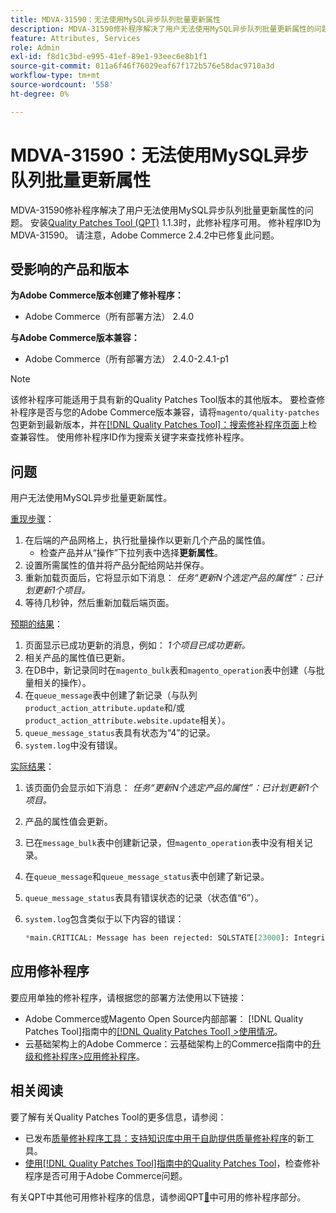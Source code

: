 ```yaml
---
title: MDVA-31590：无法使用MySQL异步队列批量更新属性
description: MDVA-31590修补程序解决了用户无法使用MySQL异步队列批量更新属性的问题。 安装[Quality Patches Tool (QPT)](https://experienceleague.adobe.com/en/docs/commerce-operations/tools/quality-patches-tool/quality-patches-tool-to-self-serve-quality-patches) 1.1.3后，即可使用此修补程序。 修补程序ID为MDVA-31590。 请注意，Adobe Commerce 2.4.2中已修复此问题。
feature: Attributes, Services
role: Admin
exl-id: f8d1c3bd-e995-41ef-89e1-93eec6e8b1f1
source-git-commit: 011a6f46f76029eaf67f172b576e58dac9710a3d
workflow-type: tm+mt
source-wordcount: '558'
ht-degree: 0%

---
```


# MDVA-31590：无法使用MySQL异步队列批量更新属性

MDVA-31590修补程序解决了用户无法使用MySQL异步队列批量更新属性的问题。 安装[Quality Patches Tool (QPT)](https://experienceleague.adobe.com/en/docs/commerce-operations/tools/quality-patches-tool/quality-patches-tool-to-self-serve-quality-patches) 1.1.3时，此修补程序可用。 修补程序ID为MDVA-31590。 请注意，Adobe Commerce 2.4.2中已修复此问题。

## 受影响的产品和版本

**为Adobe Commerce版本创建了修补程序：**

* Adobe Commerce（所有部署方法） 2.4.0

**与Adobe Commerce版本兼容：**

* Adobe Commerce（所有部署方法） 2.4.0-2.4.1-p1

>[!NOTE]
>
>该修补程序可能适用于具有新的Quality Patches Tool版本的其他版本。 要检查修补程序是否与您的Adobe Commerce版本兼容，请将`magento/quality-patches`包更新到最新版本，并在[[!DNL Quality Patches Tool]：搜索修补程序页面](https://experienceleague.adobe.com/en/docs/commerce-operations/tools/quality-patches-tool/quality-patches-tool-to-self-serve-quality-patches)上检查兼容性。 使用修补程序ID作为搜索关键字来查找修补程序。

## 问题

用户无法使用MySQL异步批量更新属性。

<u>重现步骤</u>：

1. 在后端的产品网格上，执行批量操作以更新几个产品的属性值。
   * 检查产品并从“操作”下拉列表中选择&#x200B;**更新属性**。
1. 设置所需属性的值并将产品分配给网站并保存。
1. 重新加载页面后，它将显示如下消息：
   *任务“更新N个选定产品的属性”：已计划更新1个项目。*
1. 等待几秒钟，然后重新加载后端页面。

<u>预期的结果</u>：

1. 页面显示已成功更新的消息，例如： *1个项目已成功更新。*
1. 相关产品的属性值已更新。
1. 在DB中，新记录同时在`magento_bulk`表和`magento_operation`表中创建（与批量相关的操作）。
1. 在`queue_message`表中创建了新记录（与队列`product_action_attribute.update`和/或`product_action_attribute.website.update`相关）。
1. `queue_message_status`表具有状态为“4”的记录。
1. `system.log`中没有错误。

<u>实际结果</u>：

1. 该页面仍会显示如下消息：
   *任务“更新N个选定产品的属性”：已计划更新1个项目。*
1. 产品的属性值会更新。
1. 已在`message_bulk`表中创建新记录，但`magento_operation`表中没有相关记录。
1. 在`queue_message`和`queue_message_status`表中创建了新记录。
1. `queue_message_status`表具有错误状态的记录（状态值“6”）。
1. `system.log`包含类似于以下内容的错误：

   ```sql
   *main.CRITICAL: Message has been rejected: SQLSTATE[23000]: Integrity constraint violation: 1048 Column 'operation_key' cannot be null, query was: INSERT INTO {{magento_operation}} ({{id}}, {{bulk_uuid}}, {{topic_name}}, {{serialized_data}}, {{result_serialized_data}}, {{status}}, {{error_code}}, {{result_message}}, {{operation_key}}) VALUES (?, ?, ?, ?, ?, ?, ?, ?, ?) [] []*
   ```

## 应用修补程序

要应用单独的修补程序，请根据您的部署方法使用以下链接：

* Adobe Commerce或Magento Open Source内部部署： [!DNL Quality Patches Tool]指南中的[[!DNL Quality Patches Tool] >使用情况](/help/tools/quality-patches-tool/usage.md)。
* 云基础架构上的Adobe Commerce：云基础架构上的Commerce指南中的[升级和修补程序>应用修补程序](https://experienceleague.adobe.com/docs/commerce-cloud-service/user-guide/develop/upgrade/apply-patches.html)。

## 相关阅读

要了解有关Quality Patches Tool的更多信息，请参阅：

* 已发布[质量修补程序工具：支持知识库中用于自助提供质量修补程序](https://experienceleague.adobe.com/en/docs/commerce-operations/tools/quality-patches-tool/quality-patches-tool-to-self-serve-quality-patches)的新工具。
* [使用[!DNL Quality Patches Tool]指南中的Quality Patches Tool](/help/tools/quality-patches-tool/patches-available-in-qpt/check-patch-for-magento-issue-with-magento-quality-patches.md)，检查修补程序是否可用于Adobe Commerce问题。

有关QPT中其他可用修补程序的信息，请参阅QPT[&#128279;](https://support.magento.com/hc/en-us/sections/360010506631-Patches-available-in-MQP-tool-)中可用的修补程序部分。
